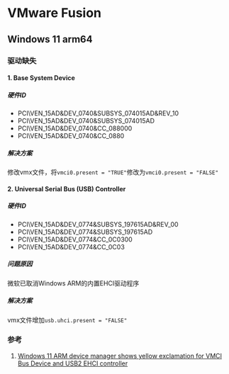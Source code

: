 # VMware Fusion

## Windows 11 arm64

### 驱动缺失

#### 1. Base System Device

##### 硬件ID

* PCI\VEN_15AD&DEV_0740&SUBSYS_074015AD&REV_10
* PCI\VEN_15AD&DEV_0740&SUBSYS_074015AD
* PCI\VEN_15AD&DEV_0740&CC_088000
* PCI\VEN_15AD&DEV_0740&CC_0880

##### 解决方案

修改vmx文件，将`vmci0.present = "TRUE"`修改为`vmci0.present = "FALSE"`

#### 2. Universal Serial Bus (USB) Controller

##### 硬件ID

* PCI\VEN_15AD&DEV_0774&SUBSYS_197615AD&REV_00
* PCI\VEN_15AD&DEV_0774&SUBSYS_197615AD
* PCI\VEN_15AD&DEV_0774&CC_0C0300
* PCI\VEN_15AD&DEV_0774&CC_0C03

##### 问题原因

微软已取消Windows ARM的内置EHCI驱动程序

##### 解决方案

vmx文件增加`usb.uhci.present = "FALSE"`

### 参考

1. [Windows 11 ARM device manager shows yellow exclamation for VMCI Bus Device and USB2 EHCI controller ](https://community.broadcom.com/communities/community-home/digestviewer/viewthread?GroupId=7165&MessageKey=a4a28351-1910-4aac-88dc-2f5d02752b31&CommunityKey=0c3a2021-5113-4ad1-af9e-018f5da40bc0)
